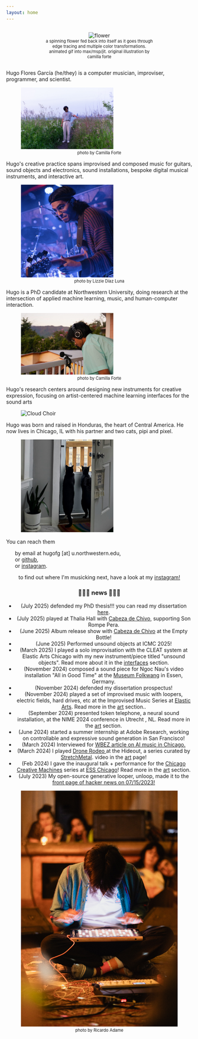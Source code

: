 ```yaml
---
layout: home
---
```


<style>
h4 {text-align: center;}
</style>


<div style="text-align: center;">
  <figure style="display: inline-block; width: 300px; text-align: center;">
    <img src="/assets/img/flower.gif" alt="flower" width="300"/>
    <figcaption style="font-size: 0.8em; text-align: center;">a spinning flower fed back into itself as it goes through edge tracing and multiple color transformations. animated gif into max/msp/jit. original illustration by camilla forte</figcaption>
  </figure>
</div>

<div class="fun-divider"></div>

<div class="container">
  <div class="row">
    <p>Hugo Flores García (he/they) is a computer musician, improviser, programmer, and scientist. 
    </p>
    <figure>
      <img src="/assets/img/me-park.jpg" alt="Hugo Flores García" width="250"/>
      <figcaption style="font-size: 0.8em; text-align: center;">photo by Camilla Forte</figcaption>
    </figure>
  </div>

  <div class="row">
    <p>Hugo's creative practice spans improvised and composed music for guitars, sound objects and electronics, sound installations, bespoke digital musical instruments, and interactive art.</p>
    <figure>
      <img src="/assets/img/bassface.jpg" alt="Bass Face" width="250"/>
      <figcaption style="font-size: 0.8em; text-align: center;">photo by Lizzie Díaz Luna</figcaption>
    </figure>
  </div>

 <div class="row">
    <p>Hugo is a PhD candidate at Northwestern University, doing research at the intersection of applied machine learning, music, and human-computer interaction.</p>
    <figure>
      <img src="/assets/img/fieldrec.jpg" alt="Field Recording" width="250"/>
      <figcaption style="font-size: 0.8em; text-align: center;">photo by Camilla Forte</figcaption>
    </figure>
  </div>

  <div class="row">
    <p>Hugo's research centers around designing new instruments for creative expression, focusing on artist-centered machine learning interfaces for the sound arts </p>
    <figure>
      <img src="/assets/img/cloudchoir.gif" alt="Cloud Choir" width="250"/>
    </figure>
  </div>

  <div class="row">
    <p>Hugo was born and raised in Honduras, the heart of Central America. He now lives in Chicago, IL with his partner and two cats, pipi and pixel.</p>
    <figure>
      <img src="/assets/img/cats.jpg" alt="Cats" width="250"/>
    </figure>
  </div>
</div>



You can reach them
<ul style="list-style-type:none">
  <li> by email at hugofg [at] u.northwestern.edu,  </li>
  <li> or <a href="https://github.com/hugofloresgarcia">github</a>,   </li>
  <li> or <a href="https://instagram.com/hugofloresgarcia">instagram</a>.    </li>
</ul>

<div class="fun-divider"></div>
<div style="text-align: center;">
  <p> to find out where I'm musicking next, have a look at my <a href="https://instagram.com/hugofloresgarcia">instagram!</a></p>
</div>

<div class="fun-divider"></div>

<!-- a news entry, with small bullet points for each new thing i want to share -->
<div style="text-align: center;">
  <h3>📰📰📰 news 📰📰📰</h3>
  <ul>
    <li> (July 2025) defended my PhD thesis!!! you can read my dissertation <a href="https://hugofloresgarcia.art/thesis.pdf">here</a>.</li>
    <li> (July 2025) played at Thalia Hall with <a href="https://cabezadechivo.com">Cabeza de Chivo</a>, supporting Son Rompe Pera.</li>
    <li> (June 2025) Album release show with <a href="https://cabezadechivo.com">Cabeza de Chivo</a> at the Empty Bottle!</li>
    <li> (June 2025) Performed unsound objects at ICMC 2025!</li>
    <li> (March 2025) I played a solo improvisation with the CLEAT system at Elastic Arts Chicago with my new instrument/piece titled "unsound objects". Read more about it in the <a href="/interfaces#unsound-objects">interfaces</a> section.</li>
    <li> (November 2024) composed a sound piece for Ngoc Nau's video installation "All in Good Time" at the <a href="https://www.museum-folkwang.de/en/exhibition/6-12-weeks-ngoc-nau">Museum Folkwang</a> in Essen, Germany.</li>
    <li> (November 2024) defended my dissertation prospectus!</li>
    <li> (November 2024) played a set of improvised music with loopers, electric fields, hard drives, etc at the Improvised Music Series at <a href="https://elasticarts.org/events/improvised-music-series-hugo-flores-garca-teiku">Elastic Arts</a>. Read more in the <a href="/art#improvised-music">art</a> section..</li>
    <li> (September 2024) presented token telephone, a neural sound installation, at the NIME 2024 conference in Utrecht , NL. Read more in the <a href="/art#neural">art</a> section.</li>
    <li> (June 2024) started a summer internship at Adobe Research, working on controllable and expressive sound generation in San Francisco! </li>
    <li> (March 2024) Interviewed for 
      <a href="https://www.wbez.org/stories/clarice-assad-is-pioneering-ai-in-classical-music/e03cb494-2c46-49b8-ba92-49725beccc56">
      WBEZ article on AI music in Chicago.
      </a>
    </li>
    <li> (March 2024) I played 
      <a href="https://hideoutchicago.com/event/drone-rodeo-urner-and-hugo-flores-garc%C3%ADa/hideout-chicago/chicago/">
        Drone Rodeo
      </a> at the Hideout, a series curated by <a href="https://www.stretchmetal.org/">StretchMetal</a>. video in the <a href="/art">art</a> page! 
    </li>
    <li> (Feb 2024) I gave the inaugural talk + performance for the <a href="https://chicagocreativemachines.com">Chicago Creative Machines</a> series at <a href="https://ess.org">ESS Chicago</a>! Read more in the <a href="/art#neural">art</a> section. </li>
    <li> (July 2023) My open-source generative looper, unloop, made it to the <a href="https://news.ycombinator.com/item?id=36739688">front page of hacker news on 07/15/2023!</a>
    </li>
    <!-- <li> (Dec 2021) Check out <a href="https://www.mccormick.northwestern.edu/computer-science/news-events/news/articles/2021/building-tools-to-enhance-creative-expression.html">this article</a> on our ISMIR 2021 paper on Leveraging Hierarchical Structures for Musical Recognition that won the best paper award that year! 
    </li> -->
  </ul>
</div>
  

<figure>
<img src="/assets/img/hands!!.jpg" alt="photo playing a pad controller" />
<figcaption style="font-size: 0.8em; text-align: center;">photo by Ricardo Adame</figcaption>
</figure>

